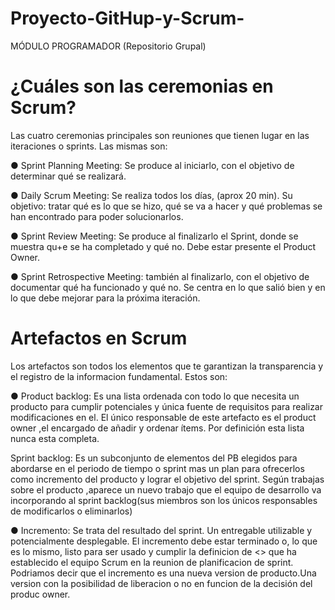 # Proyecto-GitHup-y-Scrum-
MÓDULO PROGRAMADOR (Repositorio Grupal)
# ¿Cuáles son las ceremonias en Scrum?
Las cuatro ceremonias principales son reuniones que tienen lugar en las iteraciones o sprints. Las mismas son:

● Sprint Planning Meeting: Se produce al iniciarlo, con el objetivo de determinar qué se realizará.

● Daily Scrum Meeting: Se realiza todos los días, (aprox 20 min). Su objetivo: tratar qué es lo que se hizo, qué se va a hacer y qué problemas se han encontrado para poder solucionarlos.

● Sprint Review Meeting: Se produce al finalizarlo el Sprint, donde se muestra qu+e se ha completado y qué no. Debe estar presente el Product Owner.

● Sprint Retrospective Meeting: también al finalizarlo, con el objetivo de documentar qué ha funcionado y qué no. Se centra en lo que salió bien y en lo que debe mejorar para la próxima iteración.

# Artefactos en Scrum

Los artefactos son todos los elementos que te garantizan la transparencia y el registro de la informacion fundamental. Estos son:

● Product backlog:
Es una lista ordenada con todo lo que necesita un producto para cumplir potenciales y única fuente de requisitos para realizar modificaciones en el.
El único responsable de este artefacto es el product owner ,el encargado de añadir y ordenar ítems.
Por definición esta lista nunca esta completa.

  Sprint backlog:
Es un subconjunto de elementos del PB elegidos para abordarse en el periodo de tiempo o sprint mas un plan para ofrecerlos como incremento del producto y lograr el objetivo del sprint.
Según trabajas sobre el producto ,aparece un nuevo trabajo que el equipo de desarrollo va incorporando al sprint backlog(sus miembros son los únicos responsables de modificarlos o eliminarlos)

● Incremento:
Se trata del resultado del sprint. Un entregable utilizable y potencialmente desplegable.
El incremento debe estar terminado o, lo que es lo mismo, listo para ser usado y cumplir la definicion de <<terminado>> que ha establecido el equipo Scrum en la reunion de planificacion de sprint.
Podriamos decir que el incremento es una nueva version de producto.Una version con la posibilidad de liberacion o no en funcion de la decisión del produc owner.

